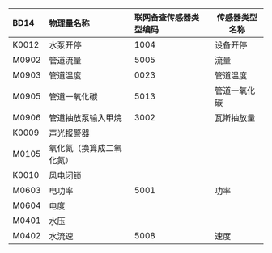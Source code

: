| BD14      | 物理量名称        | 联网备查传感器类型编码 | 传感器类型名称 |
| :-------- | :----------- | :---------- | ------- |
| K0012     | 水泵开停         | 1004        | 设备开停    |
| M0902     | 管道流量         | 5005        | 流量      |
| M0903     | 管道温度         | 0023        | 管道温度    |
| M0905     | 管道一氧化碳       | 5013        | 管道一氧化碳  |
| M0906     | 管道抽放泵输入甲烷    | 3002        | 瓦斯抽放量   |
| K0009<br> | 声光报警器        |             |         |
| M0105     | 氧化氮（换算成二氧化氮） |             |         |
| K0010     | 风电闭锁         |             |         |
| M0603     | 电功率          | 5001        | 功率      |
| M0604     | 电度           |             |         |
| M0401     | 水压           |             |         |
| M0402     | 水流速          | 5008        | 速度      |
